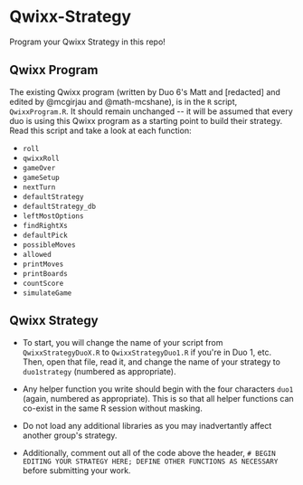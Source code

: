# Qwixx-Strategy
Program your Qwixx Strategy in this repo!

## Qwixx Program

The existing Qwixx program (written by Duo 6's Matt and [redacted] and edited by @mcgirjau and @math-mcshane), is in the `R` script, `QwixxProgram.R`. It should remain unchanged -- it will be assumed that every duo is using this Qwixx program as a starting point to build their strategy. Read this script and take a look at each function: 
* `roll`
* `qwixxRoll`
* `gameOver`
* `gameSetup`
* `nextTurn`
* `defaultStrategy`
* `defaultStrategy_db`
* `leftMostOptions`
* `findRightXs`
* `defaultPick`
* `possibleMoves`
* `allowed`
* `printMoves`
* `printBoards`
* `countScore`
* `simulateGame`


## Qwixx Strategy

* To start, you will change the name of your script from `QwixxStrategyDuoX.R` to `QwixxStrategyDuo1.R` if you're in Duo 1, etc. Then, open that file, read it, and change the name of your strategy to `duo1strategy` (numbered as appropriate). 

* Any helper function you write should begin with the four characters `duo1` (again, numbered as appropriate). This is so that all helper functions can co-exist in the same R session without masking. 

* Do not load any additional libraries as you may inadvertantly affect another group's strategy. 

* Additionally, comment out all of the code above the header, `# BEGIN EDITING YOUR STRATEGY HERE; DEFINE OTHER FUNCTIONS AS NECESSARY` before submitting your work. 



